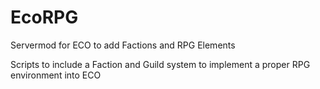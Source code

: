 # EcoRPG
Servermod for ECO to add Factions and RPG Elements

Scripts to include a Faction and Guild system to implement a proper RPG environment into ECO
